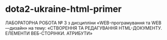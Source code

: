 # dota2-ukraine-html-primer
ЛАБОРАТОРНА РОБОТА № 3   з дисципліни «WEB-програмування та WEB—дизайн»  на тему: «СТВОРЕННЯ ТА РЕДАГУВАННЯ HTML-ДОКУМЕНТУ.  ЕЛЕМЕНТИ ВЕБ-СТОРІНКИ. АТРИБУТИ»
